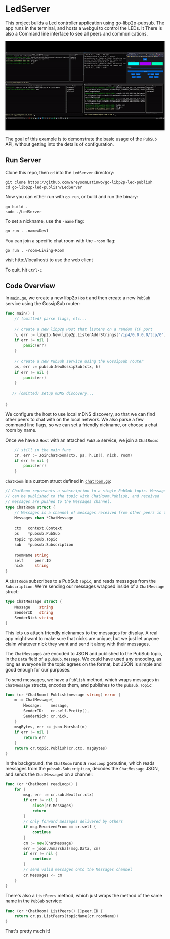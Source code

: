 # LedServer

This project builds a Led controller application using go-libp2p-pubsub. The app runs in the terminal, and hosts a webgui to control the LEDs. It There is also a Command line interface to see all peers and communications.

![An animation showing three terminal windows, each running the example application.](./LEDComms.gif)

The goal of this example is to demonstrate the basic usage of the `PubSub` API, without getting into
the details of configuration.

## Run Server

Clone this repo, then `cd` into the `LedServer` directory:

```shell
git clone https://github.com/GreysonLatinwo/go-libp2p-led-publish
cd go-libp2p-led-publish/LedServer
```

Now you can either run with `go run`, or build and run the binary:

```shell
go build .
sudo ./LedServer
```

To set a nickname, use the `-name` flag:

```shell
go run . -name=Dev1
```

You can join a specific chat room with the `-room` flag:

```shell
go run . -room=Living-Room
```

visit http://localhost/ to use the web client

To quit, hit `Ctrl-C`

## Code Overview

In [`main.go`](./main.go), we create a new libp2p `Host` and then create a new `PubSub` service
using the GossipSub router:

```go
func main() {
	// (omitted) parse flags, etc...

	// create a new libp2p Host that listens on a random TCP port
	h, err := libp2p.New(libp2p.ListenAddrStrings("/ip4/0.0.0.0/tcp/0"))
	if err != nil {
		panic(err)
	}

	// create a new PubSub service using the GossipSub router
	ps, err := pubsub.NewGossipSub(ctx, h)
	if err != nil {
		panic(err)
	}

   // (omitted) setup mDNS discovery...
   
}
``` 

We configure the host to use local mDNS discovery, so that we can find other peers to chat with
on the local network. We also parse a few command line flags, so we can set a friendly nickname,
or choose a chat room by name.

Once we have a `Host` with an attached `PubSub` service, we join a `ChatRoom`:

```go
    // still in the main func
    cr, err := JoinChatRoom(ctx, ps, h.ID(), nick, room)
  	if err != nil {
  		panic(err)
  	}
```
 
`ChatRoom` is a custom struct defined in [`chatroom.go`](./chatroom.go):

```go
// ChatRoom represents a subscription to a single PubSub topic. Messages
// can be published to the topic with ChatRoom.Publish, and received
// messages are pushed to the Messages channel.
type ChatRoom struct {
	// Messages is a channel of messages received from other peers in the chat room
	Messages chan *ChatMessage

	ctx   context.Context
	ps    *pubsub.PubSub
	topic *pubsub.Topic
	sub   *pubsub.Subscription

	roomName string
	self     peer.ID
	nick     string
}
```

A `ChatRoom` subscribes to a PubSub `Topic`, and reads messages from the `Subscription`. We're sending our messages
wrapped inside of a `ChatMessage` struct:

```go
type ChatMessage struct {
	Message    string
	SenderID   string
	SenderNick string
}
```

This lets us attach friendly nicknames to the messages for display. A real app might want to make sure that
nicks are unique, but we just let anyone claim whatever nick they want and send it along with their messages.

The `ChatMessage`s are encoded to JSON and published to the PubSub topic, in the `Data` field of a `pubsub.Message`.
We could have used any encoding, as long as everyone in the topic agrees on the format, but JSON is simple and good 
enough for our purposes. 

To send messages, we have a `Publish` method, which wraps messages in `ChatMessage` structs, encodes them, and publishes 
to the `pubsub.Topic`:

```go
func (cr *ChatRoom) Publish(message string) error {
	m := ChatMessage{
		Message:    message,
		SenderID:   cr.self.Pretty(),
		SenderNick: cr.nick,
	}
	msgBytes, err := json.Marshal(m)
	if err != nil {
		return err
	}
	return cr.topic.Publish(cr.ctx, msgBytes)
}
```

In the background, the `ChatRoom` runs a `readLoop` goroutine, which reads messages from the `pubsub.Subscription`,
decodes the `ChatMessage` JSON, and sends the `ChatMessage`s on a channel:

```go
func (cr *ChatRoom) readLoop() {
	for {
		msg, err := cr.sub.Next(cr.ctx)
		if err != nil {
			close(cr.Messages)
			return
		}
		// only forward messages delivered by others
		if msg.ReceivedFrom == cr.self {
			continue
		}
		cm := new(ChatMessage)
		err = json.Unmarshal(msg.Data, cm)
		if err != nil {
			continue
		}
		// send valid messages onto the Messages channel
		cr.Messages <- cm
	}
}
```

There's also a `ListPeers` method, which just wraps the method of the same name in the `PubSub` service:

```go
func (cr *ChatRoom) ListPeers() []peer.ID {
	return cr.ps.ListPeers(topicName(cr.roomName))
}
```

That's pretty much it!